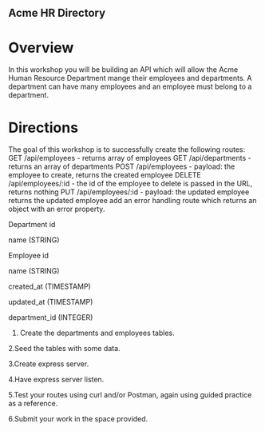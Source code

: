 ## Acme HR Directory
# Overview
In this workshop you will be building an API which will allow the Acme Human Resource Department mange their employees and departments. A department can have many employees and an employee must belong to a department.
# Directions
The goal of this workshop is to successfully create the following routes:
GET /api/employees - returns array of employees
GET /api/departments - returns an array of departments
POST /api/employees - payload: the employee to create, returns the created employee
DELETE /api/employees/:id - the id of the employee to delete is passed in the URL, returns nothing
PUT /api/employees/:id - payload: the updated employee returns the updated employee
add an error handling route which returns an object with an error property.

Department
  id

  name (STRING)

Employee
  id

  name (STRING)

  created_at (TIMESTAMP)

  updated_at (TIMESTAMP)

  department_id (INTEGER) 

1. Create the departments and employees tables. 

2.Seed the tables with some data. 

3.Create express server.

4.Have express server listen. 

5.Test your routes using curl and/or Postman, again using guided practice as a reference.

6.Submit your work in the space provided. 
